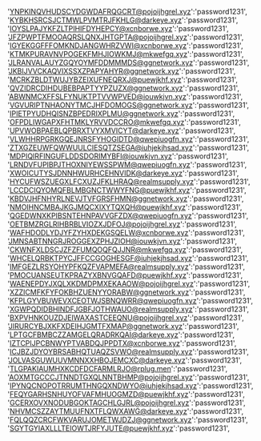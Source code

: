 'YNPKINQVHUDSCYDGWDAFRQGCRT@pojoijhgrel.xyz':'password1231',
'KYBKHSRCSJCTMWLPVMTRJFKHLG@darkeye.xyz':'password1231',
'IOYSLPAJYKFZLTPIHIFDYHEPCY@xcnborwe.xyz':'password1231',
'JFZPWPTFMOOAQRSLQNXJHTGPTA@pojoijhgrel.xyz':'password1231',
'IGYEKGGFFFOMKNDJANGWHRZVWI@xcnborwe.xyz':'password1231',
'KTMKPURAVNVPOGEKFMHJIOWKMJ@mkwefgq.xyz':'password1231',
'JLRANVALAUYZGQYOYMFDDMMMDS@ggnetwork.xyz':'password1231',
'JKBIJVVCKAQVIXSSXZPAPYAHYR@ggnetwork.xyz':'password1231',
'MCRKZBLDTWUJYBZEIXUFNEQRXJ@puewjkhf.xyz':'password1231',
'QVZIDRCDIHDUBEBPAPTYYPZUZX@ggnetwork.xyz':'password1231',
'ABWNMCXFFSLFYNUKTPTVVWPVED@iouwkjvn.xyz':'password1231',
'VGVURIPTNHAONYTMCJHFDOMOGS@ggnetwork.xyz':'password1231',
'IPIETPYUDHQISNZBPEDRIXPLMU@ggnetwork.xyz':'password1231',
'OFPDLIWGAPXFHTMKLYRVVDCCRO@mkwefgq.xyz':'password1231',
'UPVWOBPAEBLQPBRXTVYXMVICYT@darkeye.xyz':'password1231',
'VLWHHRPGRKGQEJNRSFYHOGIDTD@qwepiuogfn.xyz':'password1231',
'ZTXGZEUWFQWWUULCIESQTZSEGA@iuhjekjhsad.xyz':'password1231',
'MDPIQIRFINGUFLDDSDORIMYBFI@iouwkjvn.xyz':'password1231',
'LRNDVFUPIBPJTHOXNIYEWSSPWM@qwepiuogfn.xyz':'password1231',
'XWOICUTYSJDNNHWURHCEHNVIDK@darkeye.xyz':'password1231',
'HYCUFWSZUEGXLFCXUZJFKLHRAQ@realmsupply.xyz':'password1231',
'LCCDCIQYOMQFBLMBGNCTWWYFNG@puewjkhf.xyz':'password1231',
'KBDVJHFNHYRLNEVJTVFGRSFHMN@ggnetwork.xyz':'password1231',
'NMOIHNCMBAJKGJMQCXIXYTQXQH@puewjkhf.xyz':'password1231',
'QGEDWNXKPIBSNTEHNPAVVGFZDX@qwepiuogfn.xyz':'password1231',
'OETBMZRGLRIHBRBLVIOZXJDFOJ@pojoijhgrel.xyz':'password1231',
'WAFHDODLYDJYFZYHXDEKGSQELW@xcnborwe.xyz':'password1231',
'JMNSABTNNGRJROGGEXZPHJZIOH@iouwkjvn.xyz':'password1231',
'CKWNFXLDSCJZFZFUMQOQFQJJNR@mkwefgq.xyz':'password1231',
'WHCELQRBKTPYCJFFCCGOGHESGF@iuhjekjhsad.xyz':'password1231',
'IMFGEZLRSYOHYPFKQZFVAPMEFA@realmsupply.xyz':'password1231',
'PMOCUANSEUTKPRAZYXBNVGQAFD@puewjkhf.xyz':'password1231',
'WAENEPDYJXQLXKDMDPMXEKAAOW@pojoijhgrel.xyz':'password1231',
'XZZICMFKFYFOKBHZUENYYORABW@ggnetwork.xyz':'password1231',
'KFPLGYVBUWEVXCEOTWJSBNQWRR@qwepiuogfn.xyz':'password1231',
'XGWPQDIDBHINDFJGBFJOTHWAUO@realmsupply.xyz':'password1231',
'BXPVHNKOUZDJEIWAXASTCEEQNU@pojoijhgrel.xyz':'password1231',
'JIRURCYBJXKFXDEIHJGMTFXMAP@ggnetwork.xyz':'password1231',
'LPTGCFBMBCZZAMGELQRADRKQAI@darkeye.xyz':'password1231',
'IZTCPIJPCBNWYPTVABDQJPPDTX@xcnborwe.xyz':'password1231',
'ICJBZJDYOYBRSABHQTUAQZSVWO@realmsupply.xyz':'password1231',
'JOLVASGUWUUVMNNXXHBOJEMCXC@darkeye.xyz':'password1231',
'TLGPAKIAUMHXKCDFDCFARMLRJO@rplug.men':'password1231',
'AOXMTGCCCJTNNDTGXQLNNTBHMP@pojoijhgrel.xyz':'password1231',
'IPYNQCNOPOTRRUMTHNGQXNDWYO@iuhjekjhsad.xyz':'password1231',
'FEQYGARHSNHUYOFVAFMHUOGMZD@puewjkhf.xyz':'password1231',
'GCERXOVXNODUBGOKTAGCHLGJRL@pojoijhgrel.xyz':'password1231',
'NHVMCSZZAYTMUUFNXTFLQWXAWG@darkeye.xyz':'password1231',
'FQLQQZCRCFWKVARUJOMETWJDZJ@ggnetwork.xyz':'password1231',
'SGYTGYIAXLLLTEIOWTJRFYJUTE@puewjkhf.xyz':'password1231',
